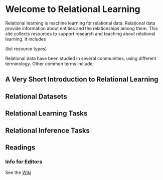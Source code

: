 
# Welcome to Relational Learning

Relational learning is machine learning for relational data. Relational data provide information about entities and the relationships among them. This site collects resources to support research and teaching about relational learning. It includes

(list resource types)

Relational data have been studied in several communities, using different terminology. Other common terms include:

## A Very Short Introduction to Relational Learning

## Relational Datasets

## Relational Learning Tasks

## Relational Inference Tasks

## Readings

### Info for Editors

See the [Wiki](https://github.com/relational-learning/relational-learning.github.io/wiki/Github-Pages-Info)


